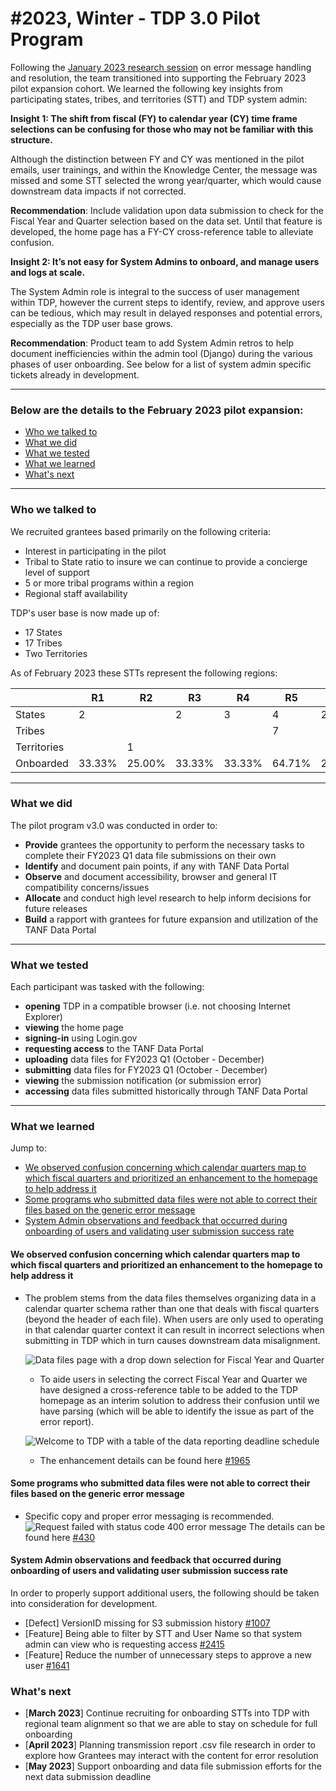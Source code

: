 #2023, Winter - TDP 3.0 Pilot Program
===

Following the [January 2023 research session](https://github.com/HHS/TANF-app/blob/main/docs/User-Experience/Research-Syntheses/2023%2C%20Winter%20-%20TDP%203.0%20Pilot%20Program.md) on error message handling and resolution, the team transitioned into supporting the February 2023 pilot expansion cohort. We learned the following key insights from participating states, tribes, and territories (STT) and TDP system admin:

**Insight 1: The shift from fiscal (FY) to calendar year (CY) time frame selections can be confusing for those who may not be familiar with this structure.**

Although the distinction between FY and CY was mentioned in the pilot emails, user trainings, and within the Knowledge Center, the message was missed and some STT selected the wrong year/quarter, which would cause downstream data impacts if not corrected.

**Recommendation**: Include validation upon data submission to check for the Fiscal Year and Quarter selection based on the data set. Until that feature is developed, the home page has a FY-CY cross-reference table to alleviate confusion.

**Insight 2: It’s not easy for System Admins to onboard, and manage users and logs at scale.**

The System Admin role is integral to the success of user management within TDP, however the current steps to identify, review, and approve  users can be tedious, which may result in delayed responses and potential errors, especially as the TDP user base grows.

**Recommendation**: Product team to add System Admin retros to help document inefficiencies within the admin tool (Django) during the various phases of user onboarding. See below for a list of system admin specific tickets already in development.
___

### Below are the  details to the February 2023 pilot expansion:

* [Who we talked to](#Who-we-talked-to)
* [What we did](#What-we-did)
* [What we tested](#What-we-tested)
* [What we learned](#What-we-learned)
* [What's next](#What&#39;s-next)
___

### Who we talked to

We recruited grantees based primarily on the following criteria:
* Interest in participating in the pilot
* Tribal to State ratio to insure we can continue to provide a concierge level of support
* 5 or more tribal programs within a region
* Regional staff availability

TDP's user base is now made up of:
* 17 States
* 17 Tribes
* Two Territories

As of February 2023 these STTs represent the following regions:

|  |  R1 | R2 | R3 | R4 | R5 | R6 | R7 | R8 | R9 | R10 | Total  |
|-|-|-|-|-|-|-|-|-|-|-|-|
| States | 2 |  | 2 | 3 | 4 | 2 |  | 3 |  | 1 | 17  |
| Tribes |  |  |  |  | 7 |  | 1 | 2 | 5 | 2 | 17  |
| Territories |  | 1 |  |  |  |  |  |  | 1 |  | 2  |
| Onboarded | 33.33% | 25.00% | 33.33% | 33.33% | 64.71% | 20.00% | 12.50% | 38.46% | 20.69% | 11.11% |   |

___

### What we did

The pilot program v3.0 was conducted in order to:

* **Provide** grantees the opportunity to perform the necessary tasks to complete their FY2023 Q1 data file submissions on their own
* **Identify** and document pain points, if any with TANF Data Portal
* **Observe** and document accessibility, browser and general IT compatibility concerns/issues
* **Allocate** and conduct high level research to help inform decisions for future releases
* **Build** a rapport with grantees for future expansion and utilization of the TANF Data Portal
___

### What we tested

Each participant was tasked with the following:

* **opening** TDP in a compatible browser (i.e. not choosing Internet Explorer)
* **viewing** the home page
* **signing-in** using Login.gov
* **requesting access** to the TANF Data Portal
* **uploading** data files for FY2023 Q1 (October - December)
* **submitting** data files for FY2023 Q1 (October - December)
* **viewing** the submission notification (or submission error)
* **accessing** data files submitted historically through TANF Data Portal

___

### What we learned

Jump to:

* [We observed confusion concerning which calendar quarters map to which fiscal quarters and prioritized an enhancement to the homepage to help address it](#We-observed-confusion-concerning-which-calendar-quarters-map-to-which-fiscal-quarters-and-prioritized-an-enhancement-to-the-homepage-to-help-address-it)
* [Some programs who submitted data files were not able to correct their files based on the generic error message](#Some-programs-who-submitted-data-files-were-not-able-to-correct-their-files-based-on-the-generic-error-message)
* [System Admin observations and feedback that occurred during onboarding of users and validating user submission success rate](#System-Admin-observations-and-feedback-that-occurred-during-onboarding-of-users-and-validating-user-submission-success-rate)

#### We observed confusion concerning which calendar quarters map to which fiscal quarters and prioritized an enhancement to the homepage to help address it

- The problem stems from the data files themselves organizing data in a calendar quarter schema rather than one that deals with fiscal quarters (beyond the header of each file). When users are only used to operating in that calendar quarter context it can result in incorrect selections when submitting in TDP which in turn causes downstream data misalignment.

    ![Data files page with a drop down selection for Fiscal Year and Quarter](https://i.imgur.com/YeCqdjk.png)
    - To aide users in selecting the correct Fiscal Year and Quarter we have designed a cross-reference table to be added to the TDP homepage as an interim solution to address their confusion until we have parsing (which will be able to identify the issue as part of the error report).

    ![Welcome to TDP with a table of the data reporting deadline schedule](https://i.imgur.com/VYqgAjx.png)

    - The enhancement details can be found here [#1965](https://github.com/raft-tech/TANF-app/issues/1965)

#### Some programs who submitted data files were not able to correct their files based on the generic error message
- Specific copy and proper error messaging is recommended.
![Request failed with status code 400 error message](https://i.imgur.com/ERzi8Nq.png)
The details can be found here [#430](https://github.com/raft-tech/TANF-app/issues/430)


#### System Admin observations and feedback that occurred during onboarding of users and validating user submission success rate
In order to properly support additional users, the following should be taken into consideration for development.
- [Defect] VersionID missing for S3 submission history [#1007](https://github.com/raft-tech/TANF-app/issues/1007)
- [Feature] Being able to filter by STT and User Name so that system admin can view who is requesting access [#2415](https://github.com/raft-tech/TANF-app/issues/2415)
- [Feature] Reduce the number of unnecessary steps to approve a new user [#1641](https://github.com/raft-tech/TANF-app/issues/1641)

### What's next
- [**March 2023**] Continue recruiting for onboarding STTs into TDP with regional team alignment so that we are able to stay on schedule for full onboarding
- [**April 2023**] Planning transmission report .csv file research in order to explore how Grantees may interact with the content for error resolution
- [**May 2023**] Support onboarding and data file submission efforts for the next data submission deadline
